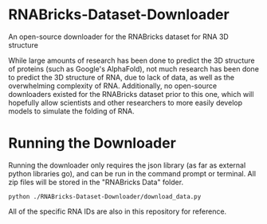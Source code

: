 # RNABricks-Dataset-Downloader
An open-source downloader for the RNABricks dataset for RNA 3D structure

While large amounts of research has been done to predict the 3D structure of proteins (such as Google's AlphaFold), not much research has been done to predict the 3D structure of RNA, due to lack of data, as well as the overwhelming complexity of RNA. Additionally, no open-source downloaders existed for the RNABricks dataset prior to this one, which will hopefully allow scientists and other researchers to more easily develop models to simulate the folding of RNA.

# Running the Downloader

Running the downloader only requires the json library (as far as external python libraries go), and can be run in the command prompt or terminal. All zip files will be stored in the "RNABricks Data" folder.

```
python ./RNABricks-Dataset-Downloader/download_data.py
```

All of the specific RNA IDs are also in this repository for reference.
